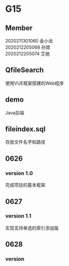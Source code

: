 # G15
  
## Member  
2020211301060 金小龙  
2020212205068 孙煜  
2020212205074 艾驰  

## QfileSearch
使用VUE框架搭建的Web程序  
## demo
Java后端  
## fileindex.sql
存放文件名字和路径    
  
## 0626
### version 1.0
完成项目的基本框架
    
## 0627
### version 1.1
实现支持单选的索引添加版

## 0628
### version 
